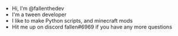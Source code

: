 - Hi, I’m @fallenthedev
- I'm a tween developer 
- I like to make Python scripts, and minecraft mods
- Hit me up on discord fallen#6969 if you have any more questions

<!---
fallenthedev/fallenthedev is a ✨ special ✨ repository because its `README.md` (this file) appears on your GitHub profile.
You can click the Preview link to take a look at your changes.
--->
